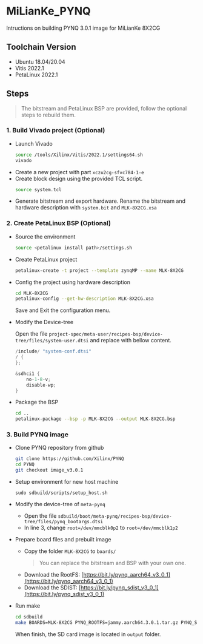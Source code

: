 # MiLianKe_PYNQ
Intructions on building PYNQ 3.0.1 image for MiLianKe 8X2CG

## Toolchain Version
* Ubuntu 18.04/20.04
* Vitis 2022.1
* PetaLinux 2022.1

## Steps
> The bitstream and PetaLinux BSP are provided, follow the optional steps to rebuild them.
### 1. Build Vivado project (Optional)
* Launch Vivado
    ```bash
    source /tools/Xilinx/Vitis/2022.1/settings64.sh
    vivado
    ```
* Create a new project with part `xczu2cg-sfvc784-1-e`
* Create block design using the provided TCL script.
    ```bash
    source system.tcl
    ```
* Generate bitstream and export hardware. Rename the bitstream and hardware description with `system.bit` and `MLK-8X2CG.xsa`

### 2. Create PetaLinux BSP (Optional)
* Source the environment
    ```bash
    source <petalinux install path>/settings.sh
    ```
* Create PetaLinux project
    ```bash
    petalinux-create -t project --template zynqMP --name MLK-8X2CG
    ```
* Config the project using hardware description
    ```bash
    cd MLK-8X2CG
    petalinux-config --get-hw-description MLK-8X2CG.xsa
    ```
    Save and Exit the configuration menu.

* Modify the Device-tree

    Open the file `project-spec/meta-user/recipes-bsp/device-tree/files/system-user.dtsi` and replace with bellow content.
    ```c
    /include/ "system-conf.dtsi"
    / {
    };

    &sdhci1 {
        no-1-8-v;
        disable-wp;
    }
    ```

* Package the BSP
    ```bash
    cd ..
    petalinux-package --bsp -p MLK-8X2CG --output MLK-8X2CG.bsp
    ```

### 3. Build PYNQ image
* Clone PYNQ repository from github
    ```bash
    git clone https://github.com/Xilinx/PYNQ
    cd PYNQ
    git checkout image_v3.0.1
    ```

* Setup environment for new host machine
    ```
    sudo sdbuild/scripts/setup_host.sh
    ```

* Modify the device-tree of `meta-pynq`

    * Open the file `sdbuild/boot/meta-pynq/recipes-bsp/device-tree/files/pynq_bootargs.dtsi`
    * In line 3, change `root=/dev/mmcblk0p2` to `root=/dev/mmcblk1p2`

* Prepare board files and prebuilt image
    * Copy the folder `MLK-8X2CG` to `boards/`
        > You can replace the bitstream and BSP with your own one.
    * Download the RootFS: [https://bit.ly/pynq_aarch64_v3_0_1](https://bit.ly/pynq_aarch64_v3_0_1)
    * Download the SDIST: [https://bit.ly/pynq_sdist_v3_0_1](https://bit.ly/pynq_sdist_v3_0_1)

* Run make
    ```bash
    cd sdbuild
    make BOARDS=MLK-8X2CG PYNQ_ROOTFS=jammy.aarch64.3.0.1.tar.gz PYNQ_SDIST=pynq-3.0.1.tar.gz
    ```
    When finish, the SD card image is located in `output` folder.